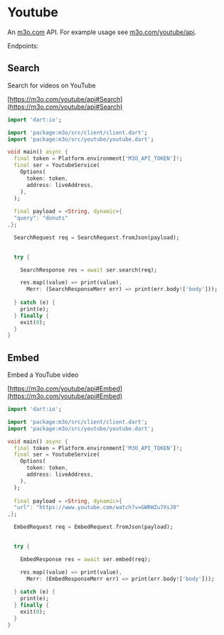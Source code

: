 # Youtube

An [m3o.com](https://m3o.com) API. For example usage see [m3o.com/youtube/api](https://m3o.com/youtube/api).

Endpoints:

## Search

Search for videos on YouTube


[https://m3o.com/youtube/api#Search](https://m3o.com/youtube/api#Search)

```dart
import 'dart:io';

import 'package:m3o/src/client/client.dart';
import 'package:m3o/src/youtube/youtube.dart';

void main() async {
  final token = Platform.environment['M3O_API_TOKEN']!;
  final ser = YoutubeService(
    Options(
      token: token,
      address: liveAddress,
    ),
  );
 
  final payload = <String, dynamic>{
  "query": "donuts"
,};

  SearchRequest req = SearchRequest.fromJson(payload);

  
  try {

	SearchResponse res = await ser.search(req);

    res.map((value) => print(value),
	  Merr: (SearchResponseMerr err) => print(err.body!['body']));	
  
  } catch (e) {
    print(e);
  } finally {
    exit(0);
  }
}
```
## Embed

Embed a YouTube video


[https://m3o.com/youtube/api#Embed](https://m3o.com/youtube/api#Embed)

```dart
import 'dart:io';

import 'package:m3o/src/client/client.dart';
import 'package:m3o/src/youtube/youtube.dart';

void main() async {
  final token = Platform.environment['M3O_API_TOKEN']!;
  final ser = YoutubeService(
    Options(
      token: token,
      address: liveAddress,
    ),
  );
 
  final payload = <String, dynamic>{
  "url": "https://www.youtube.com/watch?v=GWRWZu7XsJ0"
,};

  EmbedRequest req = EmbedRequest.fromJson(payload);

  
  try {

	EmbedResponse res = await ser.embed(req);

    res.map((value) => print(value),
	  Merr: (EmbedResponseMerr err) => print(err.body!['body']));	
  
  } catch (e) {
    print(e);
  } finally {
    exit(0);
  }
}
```
